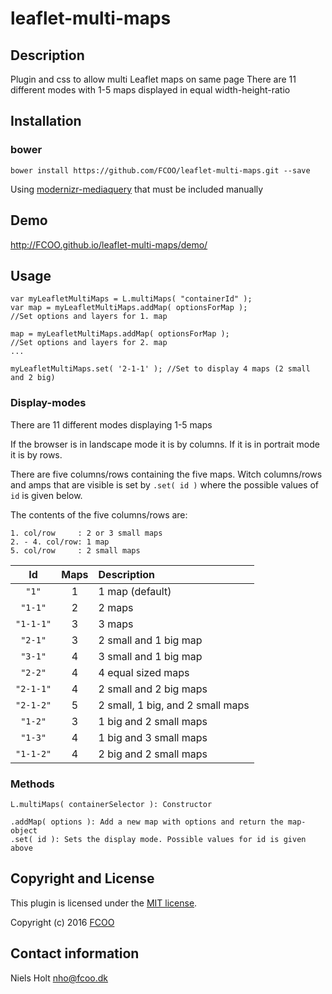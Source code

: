 # leaflet-multi-maps
>


## Description
Plugin and css to allow multi Leaflet maps on same page
There are 11 different modes with 1-5 maps displayed in equal width-height-ratio

## Installation
### bower
`bower install https://github.com/FCOO/leaflet-multi-maps.git --save`

Using [modernizr-mediaquery](https://github.com/FCOO/modernizr-mediaquery) that must be included manually
## Demo
http://FCOO.github.io/leaflet-multi-maps/demo/ 

## Usage

    var myLeafletMultiMaps = L.multiMaps( "containerId" );
    var map = myLeafletMultiMaps.addMap( optionsForMap );
    //Set options and layers for 1. map

    map = myLeafletMultiMaps.addMap( optionsForMap );
    //Set options and layers for 2. map
    ...

    myLeafletMultiMaps.set( '2-1-1' ); //Set to display 4 maps (2 small and 2 big)


### Display-modes
There are 11 different modes displaying 1-5 maps

If the browser is in landscape mode it is by columns. If it is in portrait mode it is by rows.

There are five columns/rows containing the five maps.
Witch columns/rows and amps that are visible is set by `.set( id )` where the possible values of `id` is given below.

The contents of the five columns/rows are:

    1. col/row     : 2 or 3 small maps
    2. - 4. col/row: 1 map
    5. col/row     : 2 small maps


| Id | Maps | Description |
| :--: | :--: | :-- |
| `"1"` | 1 | 1 map (default) |
| `"1-1"` | 2 | 2 maps |
| `"1-1-1"` | 3 | 3 maps |
| `"2-1"` | 3 | 2 small and 1 big map |
| `"3-1"` | 4 | 3 small and 1 big map |
| `"2-2"` | 4 | 4 equal sized maps |
| `"2-1-1"` | 4 | 2 small and 2 big maps|
| `"2-1-2"` | 5 | 2 small, 1 big, and 2 small maps |
| `"1-2"` | 3 | 1 big and 2 small maps |
| `"1-3"` | 4 | 1 big and 3 small maps |
| `"1-1-2"` | 4 | 2 big and 2 small maps |



### Methods

    L.multiMaps( containerSelector ): Constructor        

    .addMap( options ): Add a new map with options and return the map-object
    .set( id ): Sets the display mode. Possible values for id is given above



## Copyright and License
This plugin is licensed under the [MIT license](https://github.com/FCOO/leaflet-multi-maps/LICENSE).

Copyright (c) 2016 [FCOO](https://github.com/FCOO)

## Contact information

Niels Holt nho@fcoo.dk
